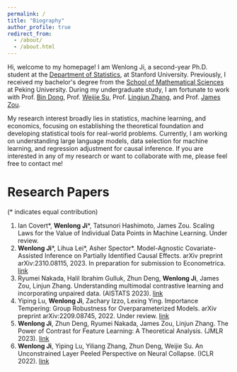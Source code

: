 ```yaml
---
permalink: /
title: "Biography"
author_profile: true
redirect_from: 
  - /about/
  - /about.html
---
```


Hi, welcome to my homepage! I am Wenlong Ji, a second-year Ph.D. student at the [Department of Statistics](https://statistics.stanford.edu/), at Stanford University. Previously, I received my bachelor's degree from the [School of Mathematical Sciences](https://www.math.pku.edu.cn/) at Peking University. During my undergraduate study, I am fortunate to work with Prof. [Bin Dong](http://faculty.bicmr.pku.edu.cn/~dongbin/), Prof. [Weijie Su](http://stat.wharton.upenn.edu/~suw/), Prof. [Lingjun Zhang](https://linjunz.github.io/), and Prof. [James Zou](https://www.james-zou.com/).

My research interest broadly lies in statistics, machine learning, and economics, focusing on establishing the theoretical foundation and developing statistical tools for real-world problems. Currently, I am working on understanding large language models, data selection for machine learning, and regression adjustment for causal inference. If you are interested in any of my research or want to collaborate with me, please feel free to contact me! 


Research Papers
======
(* indicates equal contribution)
1. Ian Covert\*, **Wenlong Ji**\*, Tatsunori Hashimoto, James Zou. Scaling Laws for the Value of Individual Data Points in Machine Learning. Under review.
2. **Wenlong Ji**\*, Lihua Lei\*, Asher Spector\*. Model-Agnostic Covariate-Assisted Inference on Partially Identified Causal Effects. arXiv preprint arXiv:2310.08115, 2023. In preparation for submission to Econometrica. [link](https://arxiv.org/abs/2310.08115)
3. Ryumei Nakada, Halil Ibrahim Gulluk, Zhun Deng, **Wenlong Ji**, James Zou, Linjun Zhang. Understanding multimodal contrastive learning and incorporating unpaired data. (AISTATS 2023). [link](https://proceedings.mlr.press/v206/nakada23a/nakada23a.pdf)
4. Yiping Lu, **Wenlong Ji**, Zachary Izzo, Lexing Ying. Importance Tempering: Group Robustness for Overparameterized Models. arXiv preprint arXiv:2209.08745, 2022. Under review. [link](https://arxiv.org/pdf/2209.08745.pdf)
5. **Wenlong Ji**, Zhun Deng, Ryumei Nakada, James Zou, Linjun Zhang. The Power of Contrast for Feature Learning: A Theoretical Analysis. (JMLR 2023). [link](https://www.jmlr.org/papers/v24/21-1501.html)
6. **Wenlong Ji**, Yiping Lu, Yiliang Zhang, Zhun Deng, Weijie Su. An Unconstrained Layer Peeled Perspective on Neural Collapse. (ICLR 2022). [link](https://arxiv.org/abs/2110.02796)

